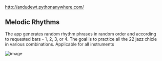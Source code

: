 http://andudewt.pythonanywhere.com/
## Melodic Rhythms 
The app generates random rhythm phrases in random order and according to requested bars - 1, 2, 3, or 4.
The goal is to practice all the 22 jazz chicle in various combinations.
Applicable for all instruments

![image](https://github.com/Andrudewt/Rhythm_web_app/assets/137271592/0ef1557c-e929-4087-87e3-c709461119eb)

